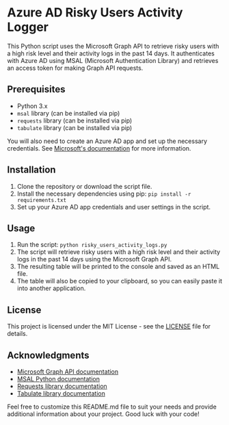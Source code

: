 # Azure AD Risky Users Activity Logger

This Python script uses the Microsoft Graph API to retrieve risky users with a high risk level and their activity logs in the past 14 days. It authenticates with Azure AD using MSAL (Microsoft Authentication Library) and retrieves an access token for making Graph API requests. 

## Prerequisites

- Python 3.x
- `msal` library (can be installed via pip)
- `requests` library (can be installed via pip)
- `tabulate` library (can be installed via pip)

You will also need to create an Azure AD app and set up the necessary credentials. See [Microsoft's documentation](https://docs.microsoft.com/en-us/graph/auth-register-app-v2) for more information.

## Installation

1. Clone the repository or download the script file.
2. Install the necessary dependencies using pip: `pip install -r requirements.txt`
3. Set up your Azure AD app credentials and user settings in the script.

## Usage

1. Run the script: `python risky_users_activity_logs.py`
2. The script will retrieve risky users with a high risk level and their activity logs in the past 14 days using the Microsoft Graph API.
3. The resulting table will be printed to the console and saved as an HTML file.
4. The table will also be copied to your clipboard, so you can easily paste it into another application.

## License

This project is licensed under the MIT License - see the [LICENSE](LICENSE) file for details.

## Acknowledgments

- [Microsoft Graph API documentation](https://docs.microsoft.com/en-us/graph/)
- [MSAL Python documentation](https://github.com/AzureAD/microsoft-authentication-library-for-python)
- [Requests library documentation](https://requests.readthedocs.io/en/master/)
- [Tabulate library documentation](https://pypi.org/project/tabulate/)

Feel free to customize this README.md file to suit your needs and provide additional information about your project. Good luck with your code!


